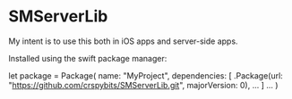 # SMServerLib

My intent is to use this both in iOS apps and server-side apps. 

Installed using the swift package manager:

let package = Package(
    name: "MyProject",
    dependencies: [
        .Package(url: "https://github.com/crspybits/SMServerLib.git", majorVersion: 0),
        ...
    ]
    ...
)


